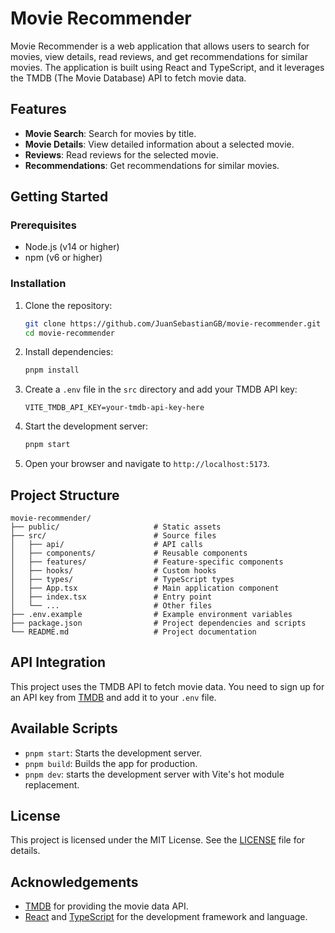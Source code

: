 # Movie Recommender

Movie Recommender is a web application that allows users to search for movies, view details, read reviews, and get recommendations for similar movies. The application is built using React and TypeScript, and it leverages the TMDB (The Movie Database) API to fetch movie data.

## Features

- **Movie Search**: Search for movies by title.
- **Movie Details**: View detailed information about a selected movie.
- **Reviews**: Read reviews for the selected movie.
- **Recommendations**: Get recommendations for similar movies.

## Getting Started

### Prerequisites

- Node.js (v14 or higher)
- npm (v6 or higher)

### Installation

1. Clone the repository:

   ```bash
   git clone https://github.com/JuanSebastianGB/movie-recommender.git
   cd movie-recommender
   ```

2. Install dependencies:

   ```bash
   pnpm install
   ```

3. Create a `.env` file in the `src` directory and add your TMDB API key:

   ```plaintext
   VITE_TMDB_API_KEY=your-tmdb-api-key-here
   ```

4. Start the development server:

   ```bash
   pnpm start
   ```

5. Open your browser and navigate to `http://localhost:5173`.

## Project Structure

```
movie-recommender/
├── public/                     # Static assets
├── src/                        # Source files
│   ├── api/                    # API calls
│   ├── components/             # Reusable components
│   ├── features/               # Feature-specific components
│   ├── hooks/                  # Custom hooks
│   ├── types/                  # TypeScript types
│   ├── App.tsx                 # Main application component
│   ├── index.tsx               # Entry point
│   └── ...                     # Other files
├── .env.example                # Example environment variables
├── package.json                # Project dependencies and scripts
└── README.md                   # Project documentation
```

## API Integration

This project uses the TMDB API to fetch movie data. You need to sign up for an API key from [TMDB](https://www.themoviedb.org/documentation/api) and add it to your `.env` file.

## Available Scripts

- `pnpm start`: Starts the development server.
- `pnpm build`: Builds the app for production.
- `pnpm dev`: starts the development server with Vite's hot module replacement.

## License

This project is licensed under the MIT License. See the [LICENSE](LICENSE) file for details.

## Acknowledgements

- [TMDB](https://www.themoviedb.org/) for providing the movie data API.
- [React](https://reactjs.org/) and [TypeScript](https://www.typescriptlang.org/) for the development framework and language.

